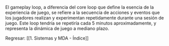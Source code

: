 El gameplay loop, a diferencia del core loop que define la esencia de la experiencia de juego, se refiere a la secuencia de acciones y eventos que los jugadores realizan y experimentan repetidamente durante una sesión de juego. Este loop tendría se repetiría cada 5 minutos aproximadamente, y representa la dinámica de juego a mediano plazo.



Regresar: [[1. Sistemas y MDA - Índice]]
